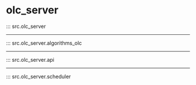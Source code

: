 <!--
 Copyright (c) 2023 Rafael F.M. & Reinaldo
 
 This software is released under the MIT License.
 https://opensource.org/licenses/MIT
-->

# olc_server

::: src.olc_server


___

::: src.olc_server.algorithms_olc

___

::: src.olc_server.api

___

::: src.olc_server.scheduler
